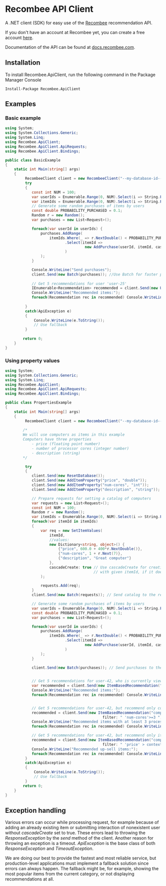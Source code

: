 # Recombee API Client

A .NET client (SDK) for easy use of the [Recombee](https://www.recombee.com/) recommendation API.

If you don't have an account at Recombee yet, you can create a free account [here](https://www.recombee.com/).

Documentation of the API can be found at [docs.recombee.com](https://docs.recombee.com/).

## Installation

To install Recombee.ApiClient, run the following command in the Package Manager Console
```
Install-Package Recombee.ApiClient
```

## Examples

### Basic example

```cs
using System;
using System.Collections.Generic;
using System.Linq;
using Recombee.ApiClient;
using Recombee.ApiClient.ApiRequests;
using Recombee.ApiClient.Bindings;

public class BasicExample
{
    static int Main(string[] args)
    {
         RecombeeClient client = new RecombeeClient("--my-database-id--", "--my-secret-token--");
         try
         {
            const int NUM = 100;
            var userIds = Enumerable.Range(0, NUM).Select(i => String.Format("user-{0}", i));
            var itemIds = Enumerable.Range(0, NUM).Select(i => String.Format("item-{0}", i));            
            // Generate some random purchases of items by users
            const double PROBABILITY_PURCHASED = 0.1;
            Random r = new Random();
            var purchases = new List<Request>();

            foreach(var userId in userIds) {
                purchases.AddRange(
                    itemIds.Where(_ => r.NextDouble() < PROBABILITY_PURCHASED)
                           .Select(itemId => 
                                    new AddPurchase(userId, itemId, cascadeCreate: true) // Use cascadeCreate parameter to create
                           )                                                             // the yet non-existing users and items                                                               
                );
            }

            Console.WriteLine("Send purchases");
            client.Send(new Batch(purchases)); //Use Batch for faster processing of larger data
         
            // Get 5 recommendations for user 'user-25'
            IEnumerable<Recommendation> recommended = client.Send(new UserBasedRecommendation("user-25", 5));
            Console.WriteLine("Recommended items:");
            foreach(Recommendation rec in recommended) Console.WriteLine(rec.Id);         
            
         }
         catch(ApiException e)
         {
             Console.WriteLine(e.ToString());
             // Use fallback
         }
        
        return 0;
    }
}

```

### Using property values

```cs
using System;
using System.Collections.Generic;
using System.Linq;
using Recombee.ApiClient;
using Recombee.ApiClient.ApiRequests;
using Recombee.ApiClient.Bindings;

public class PropertiesExample
{
    static int Main(string[] args)
    {
         RecombeeClient client = new RecombeeClient("--my-database-id--", "--my-secret-token--");
         
        /*
        We will use computers as items in this example
        Computers have three properties
            - price (floating point number)
            - number of processor cores (integer number)
            - description (string)
        */

         try
         {
            client.Send(new ResetDatabase());
            client.Send(new AddItemProperty("price", "double"));
            client.Send(new AddItemProperty("num-cores", "int"));
            client.Send(new AddItemProperty("description", "string"));

            // Prepare requests for setting a catalog of computers
            var requests = new List<Request>();
            const int NUM = 100;
            Random r = new Random();
            var itemIds = Enumerable.Range(0, NUM).Select(i => String.Format("computer-{0}", i));
            foreach(var itemId in itemIds)
            {
                var req = new SetItemValues(
                    itemId,
                    //values:
                    new Dictionary<string, object>() {
                        {"price", 600.0 + 400*r.NextDouble()},
                        {"num-cores", 1 + r.Next(7)},
                        {"description", "Great computer"}
                    },
                    cascadeCreate: true // Use cascadeCreate for creating item
                                        // with given itemId, if it doesn't exist
                );  
                                           
                requests.Add(req);
            }
            client.Send(new Batch(requests)); // Send catalog to the recommender system

            // Generate some random purchases of items by users
            var userIds = Enumerable.Range(0, NUM).Select(i => String.Format("user-{0}", i));
            const double PROBABILITY_PURCHASED = 0.1;
            var purchases = new List<Request>();

            foreach(var userId in userIds) {
                purchases.AddRange(
                    itemIds.Where(_ => r.NextDouble() < PROBABILITY_PURCHASED)
                           .Select(itemId => 
                                    new AddPurchase(userId, itemId, cascadeCreate: true) // Use cascadeCreate parameter to create
                           )                                                             // the yet non-existing users and items                                                               
                );
            }

            client.Send(new Batch(purchases)); // Send purchases to the recommender system
        

            // Get 5 recommendations for user-42, who is currently viewing computer-6
            var recommended = client.Send(new ItemBasedRecommendation("computer-6", 5, targetUserId:"user-42"));
            Console.WriteLine("Recommended items:");
            foreach(Recommendation rec in recommended) Console.WriteLine(rec.Id);


            // Get 5 recommendations for user-42, but recommend only computers that have at least 3 cores
            recommended = client.Send(new ItemBasedRecommendation("computer-6", 5, targetUserId:"user-42",
                                            filter: " 'num-cores'>=3 "));
            Console.WriteLine("Recommended items with at least 3 processor cores:");
            foreach(Recommendation rec in recommended) Console.WriteLine(rec.Id);

            // Get 5 recommendations for user-42, but recommend only items that are more expensive then currently viewed item (up-sell)
            recommended = client.Send(new ItemBasedRecommendation("computer-6", 5, targetUserId:"user-42",
                                            filter: " 'price' > context_item[\"price\"] "));
            Console.WriteLine("Recommended up-sell items:");
            foreach(Recommendation rec in recommended) Console.WriteLine(rec.Id);
         }
         catch(ApiException e)
         {
             Console.WriteLine(e.ToString());
             // Use fallback
         }
        return 0;
    }
}
```

## Exception handling

Various errors can occur while processing request, for example because of adding an already existing item or submitting interaction of nonexistent user without *cascadeCreate* set to true. These errors lead to throwing the *ResponseException* by the *send* method of the client. Another reason for throwing an exception is a timeout. *ApiException* is the base class of both *ResponseException* and *TimeoutException*.

We are doing our best to provide the fastest and most reliable service, but production-level applications must implement a fallback solution since errors can always happen. The fallback might be, for example, showing the most popular items from the current category, or not displaying recommendations at all.